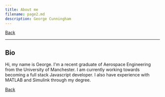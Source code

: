 ```yaml
---
title: About me
filename: page2.md
description: George Cunningham
---
```


[Back](index)

---

## Bio

Hi, my name is George. I'm a recent graduate of Aerospace Engineering from the University of Manchester. I am currently working towards becoming a full stack Javascript developer. I also have experience with MATLAB and Simulink through my degree.

[Back](index)
